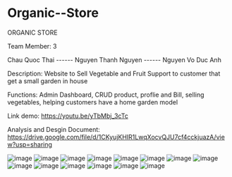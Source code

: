 # Organic--Store
ORGANIC STORE

Team Member: 3

Chau Quoc Thai ------ Nguyen Thanh Nguyen ------ Nguyen Vo Duc Anh

Description: Website to Sell Vegetable and Fruit Support to customer that get a small garden in house 

Functions: Admin Dashboard, CRUD product, proflie and Bill, selling vegetables, helping customers have a home garden model

Link demo: https://youtu.be/yTbMbj_3cTc

Analysis and Desgin Document: https://drive.google.com/file/d/1CKyujKHIR1LwqXocvQJU7cf4cckjuazA/view?usp=sharing 


![image](https://github.com/ChauQuocThai/Organic--Store/assets/115797403/60551b95-12b9-41df-96e8-d663f738ad97)
![image](https://github.com/ChauQuocThai/Organic--Store/assets/115797403/271e6571-ec7a-454b-b9b2-dfd18601ce13)
![image](https://github.com/ChauQuocThai/Organic--Store/assets/115797403/35a51596-9b10-49f1-8098-0b4dec8bf907)
![image](https://github.com/ChauQuocThai/Organic--Store/assets/115797403/c5f67daa-9338-4f85-aeba-5e4f5d431beb)
![image](https://github.com/ChauQuocThai/Organic--Store/assets/115797403/2a363150-c4c8-478d-84d1-aaf92b123c54)
![image](https://github.com/ChauQuocThai/Organic--Store/assets/115797403/54b3cdf9-831c-4099-97b9-487992847252)
![image](https://github.com/ChauQuocThai/Organic--Store/assets/115797403/0873fcdf-8d90-4a20-a676-d07c98a46d02)
![image](https://github.com/ChauQuocThai/Organic--Store/assets/115797403/3378c821-c5a0-41fa-b24a-b18c034bba10)
![image](https://github.com/ChauQuocThai/Organic--Store/assets/115797403/64a20005-1b7a-46ce-b583-cd319854bf19)
![image](https://github.com/ChauQuocThai/Organic--Store/assets/115797403/c4306a30-c542-4fae-ae4c-a1d85d94d428)
![image](https://github.com/ChauQuocThai/Organic--Store/assets/115797403/b25d2542-fa78-4292-96e1-650424f0f1ee)
![image](https://github.com/ChauQuocThai/Organic--Store/assets/115797403/e98ce42b-5f31-46c3-b9ec-debfccb260e6)
![image](https://github.com/ChauQuocThai/Organic--Store/assets/115797403/846c7f61-7be6-45f3-9d2d-b67f8ed74926)
![image](https://github.com/ChauQuocThai/Organic--Store/assets/115797403/771b0d79-d4f6-40ca-90c9-068a957a9426)












